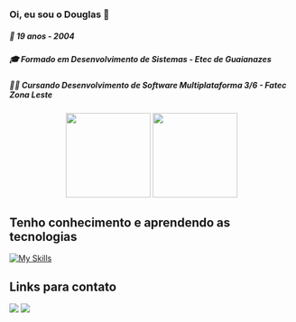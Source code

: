### Oi, eu sou o Douglas 🙂

<h5>📅 19 anos - 2004</h5>
<h5>🎓 Formado em Desenvolvimento de Sistemas - Etec de Guaianazes</h5>
<h5>👨‍💻 Cursando Desenvolvimento de Software Multiplataforma 3/6 - Fatec Zona Leste</h5>

<div align="center">
   <img height="150em" src="https://github-readme-stats.vercel.app/api?username=DouglasDans&show_icons=true&theme=tokyonight"> 
   <img height="150em" src="https://github-readme-stats.vercel.app/api/top-langs/?username=anuraghazra&layout=compact&theme=tokyonight">
</div>


## Tenho conhecimento e aprendendo as tecnologias
[![My Skills](https://skillicons.dev/icons?i=js,html,css,nodejs,react,nextjs,mongodb,mysql,spring,figma,git,java,php)](https://skillicons.dev)
 
## Links para contato
<a href="https://www.linkedin.com/in/douglasdans/"><img src="https://img.shields.io/badge/LinkedIn-0077B5?style=for-the-badge&logo=linkedin&logoColor=white"></a>
<a target="_blank" href="https://discord.com/users/684092812312313927"><img src="https://img.shields.io/badge/Discord-5865F2?style=for-the-badge&logo=discord&logoColor=white"></a>
<!--
**DouglasDans/DouglasDans** is a ✨ _special_ ✨ repository because its `README.md` (this file) appears on your GitHub profile.

Here are some ideas to get you started:

- 🔭 I’m currently working on ...
- 🌱 I’m currently learning ...
- 👯 I’m looking to collaborate on ...
- 🤔 I’m looking for help with ...
- 💬 Ask me about ...
- 📫 How to reach me: ...
- 😄 Pronouns: ...
- ⚡ Fun fact: ...
-->
